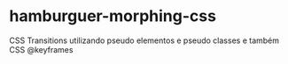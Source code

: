 # hamburguer-morphing-css
CSS Transitions utilizando pseudo elementos e pseudo classes e também CSS @keyframes
